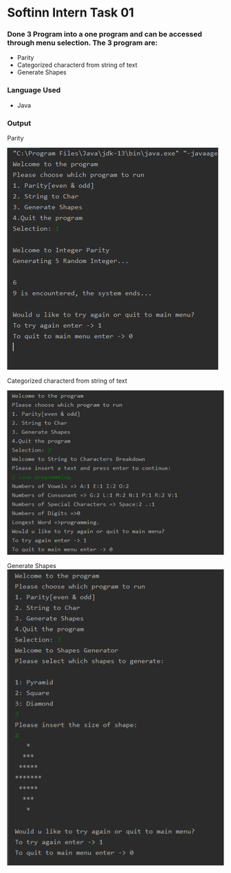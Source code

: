 # Softinn Intern Task 01
 
### Done 3 Program into a one program and can be accessed through menu selection. The 3 program are:
- Parity 
- Categorized characterd from string of text
- Generate Shapes

### Language Used
- Java

### Output
Parity

![Image of Yaktocat](https://github.com/Gv3N/Softinn_Intern/blob/master/ss%20softinn%2001.PNG)

Categorized characterd from string of text

![Pic 2](https://github.com/Gv3N/Softinn_Intern/blob/master/ss%20softinn%2002.PNG)

Generate Shapes
![Pic 3](https://github.com/Gv3N/Softinn_Intern/blob/master/ss%20softinn%2003.PNG)
